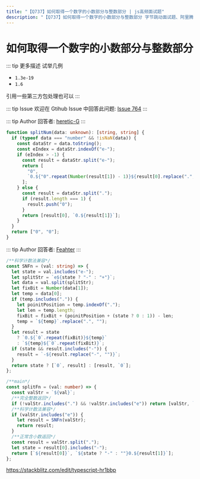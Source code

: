 ```yaml
---
title: "【Q737】如何取得一个数字的小数部分与整数部分 | js高频面试题"
description: "【Q737】如何取得一个数字的小数部分与整数部分 字节跳动面试题、阿里腾讯面试题、美团小米面试题。"
---
```


# 如何取得一个数字的小数部分与整数部分

::: tip 更多描述
试举几例

- `1.3e-19`
- `1.6`

引用一些第三方包处理也可以
:::

::: tip Issue
欢迎在 Gtihub Issue 中回答此问题: [Issue 764](https://github.com/shfshanyue/Daily-Question/issues/764)
:::

::: tip Author
回答者: [heretic-G](https://github.com/heretic-G)
:::

```typescript
function splitNum(data: unknown): [string, string] {
  if (typeof data === "number" && !isNaN(data)) {
    const dataStr = data.toString();
    const eIndex = dataStr.indexOf("e-");
    if (eIndex > -1) {
      const result = dataStr.split("e-");
      return [
        "0",
        `0.${"0".repeat(Number(result[1]) - 1)}${result[0].replace(".", "")}`,
      ];
    } else {
      const result = dataStr.split(".");
      if (result.length === 1) {
        result.push("0");
      }
      return [result[0], `0.${result[1]}`];
    }
  }
  return ["0", "0"];
}
```

::: tip Author
回答者: [Feahter](https://github.com/Feahter)
:::

```typescript
/**科学计数法兼容*/
const SNFn = (val: string) => {
  let state = val.includes("e-");
  let splitStr = `e${state ? "-" : "+"}`;
  let data = val.split(splitStr);
  let fixBit = Number(data[1]);
  let temp = data[0];
  if (temp.includes(".")) {
    let poinitPosition = temp.indexOf(".");
    let len = temp.length;
    fixBit = fixBit + (poinitPosition + (state ? 0 : 1)) - len;
    temp = `${temp}`.replace(".", "");
  }
  let result = state
    ? `0.${`0`.repeat(fixBit)}${temp}`
    : `${temp}${`0`.repeat(fixBit)}`;
  if (state && result.includes("-")) {
    result = `-${result.replace("-", "")}`;
  }
  return state ? [`0`, result] : [result, `0`];
};

/**main*/
const splitFn = (val: number) => {
  const valStr = `${val}`;
  /**完全整数返回*/
  if (!valStr.includes(".") && !valStr.includes("e")) return [valStr, `0`];
  /**科学计数法兼容*/
  if (valStr.includes("e")) {
    let result = SNFn(valStr);
    return result;
  }
  /**正常含小数返回*/
  const result = valStr.split(".");
  let state = result[0].includes("-");
  return [`${result[0]}`, `${state ? "-" : ""}0.${result[1]}`];
};
```

https://stackblitz.com/edit/typescript-hr1bbp
